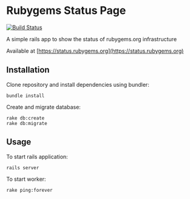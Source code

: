 # Rubygems Status Page

[![Build Status](https://travis-ci.org/rubygems/rubygems-status.png?branch=master)](https://travis-ci.org/rubygems/rubygems-status)

A simple rails app to show the status of rubygems.org infrastructure

Available at [https://status.rubygems.org](https://status.rubygems.org)

## Installation

Clone repository and install dependencies using bundler:

    bundle install

Create and migrate database:

    rake db:create
    rake db:migrate

## Usage

To start rails application:

    rails server

To start worker:

    rake ping:forever
